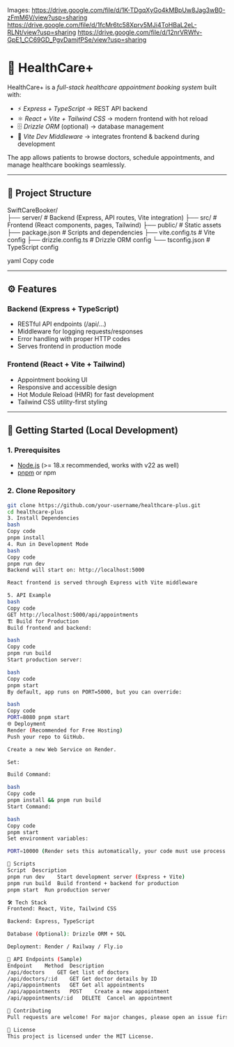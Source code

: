 Images: 
https://drive.google.com/file/d/1K-TDgqXyGo4kMBpUw8Jag3wB0-zFmM6V/view?usp=sharing
https://drive.google.com/file/d/1fcMr6tc58Xprv5MJi4ToHBaL2eL-RLNt/view?usp=sharing
https://drive.google.com/file/d/12nrVRWfv-GpE1_CC69GD_PgvDamjfPSe/view?usp=sharing

# 🏥 HealthCare+

HealthCare+ is a *full-stack healthcare appointment booking system* built with:

- ⚡ *Express + TypeScript* → REST API backend  
- ⚛ *React + Vite + Tailwind CSS* → modern frontend with hot reload  
- 🗄 *Drizzle ORM* (optional) → database management  
- 🎨 *Vite Dev Middleware* → integrates frontend & backend during development  

The app allows patients to browse doctors, schedule appointments, and manage healthcare bookings seamlessly.

---

## 📂 Project Structure

SwiftCareBooker/       
├── server/ # Backend (Express, API routes, Vite integration)
├── src/ # Frontend (React components, pages, Tailwind)
├── public/ # Static assets
├── package.json # Scripts and dependencies
├── vite.config.ts # Vite config
├── drizzle.config.ts # Drizzle ORM config
└── tsconfig.json # TypeScript config

yaml
Copy code

---

## ⚙ Features

### Backend (Express + TypeScript)
- RESTful API endpoints (/api/...)
- Middleware for logging requests/responses
- Error handling with proper HTTP codes
- Serves frontend in production mode

### Frontend (React + Vite + Tailwind)
- Appointment booking UI
- Responsive and accessible design
- Hot Module Reload (HMR) for fast development
- Tailwind CSS utility-first styling

---

## 🚀 Getting Started (Local Development)

### 1. Prerequisites
- [Node.js](https://nodejs.org/) (>= 18.x recommended, works with v22 as well)
- [pnpm](https://pnpm.io/) or npm

### 2. Clone Repository
```bash
git clone https://github.com/your-username/healthcare-plus.git
cd healthcare-plus
3. Install Dependencies
bash
Copy code
pnpm install
4. Run in Development Mode
bash
Copy code
pnpm run dev
Backend will start on: http://localhost:5000

React frontend is served through Express with Vite middleware

5. API Example
bash
Copy code
GET http://localhost:5000/api/appointments
🏗 Build for Production
Build frontend and backend:

bash
Copy code
pnpm run build
Start production server:

bash
Copy code
pnpm start
By default, app runs on PORT=5000, but you can override:

bash
Copy code
PORT=8080 pnpm start
🌐 Deployment
Render (Recommended for Free Hosting)
Push your repo to GitHub.

Create a new Web Service on Render.

Set:

Build Command:

bash
Copy code
pnpm install && pnpm run build
Start Command:

bash
Copy code
pnpm start
Set environment variables:

PORT=10000 (Render sets this automatically, your code must use process.env.PORT).

📜 Scripts
Script	Description
pnpm run dev	Start development server (Express + Vite)
pnpm run build	Build frontend + backend for production
pnpm start	Run production server

🛠 Tech Stack
Frontend: React, Vite, Tailwind CSS

Backend: Express, TypeScript

Database (Optional): Drizzle ORM + SQL

Deployment: Render / Railway / Fly.io

📘 API Endpoints (Sample)
Endpoint	Method	Description
/api/doctors	GET	Get list of doctors
/api/doctors/:id	GET	Get doctor details by ID
/api/appointments	GET	Get all appointments
/api/appointments	POST	Create a new appointment
/api/appointments/:id	DELETE	Cancel an appointment

🤝 Contributing
Pull requests are welcome! For major changes, please open an issue first to discuss what you would like to change.

📄 License
This project is licensed under the MIT License.

